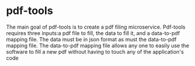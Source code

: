 # pdf-tools

The main goal of pdf-tools is to create a pdf filing microservice. Pdf-tools requires three inputs:a pdf file to fill, the data to fill it, and a data-to-pdf mapping file. The data must be in json format as must the data-to-pdf mapping file. The data-to-pdf mapping file allows any one to easily use the software to fill a new pdf without having to touch any of the application's code
